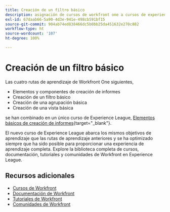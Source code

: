 ```yaml
---
title: Creación de un filtro básico
description: asignación de cursos de workfront one a cursos de experience league
exl-id: 67daab66-5a90-4d3e-941e-498cb591bf15
source-git-commit: 904ab74ed838466dc5b0bb25da451632e270c882
workflow-type: ht
source-wordcount: '107'
ht-degree: 100%

---
```


# Creación de un filtro básico

Las cuatro rutas de aprendizaje de Workfront One siguientes,

* Elementos y componentes de creación de informes
* Creación de un filtro básico
* Creación de una agrupación básica
* Creación de una vista básica

se han combinado en un único curso de Experience League, [Elementos básicos de creación de informes](https://experienceleague.adobe.com/?recommended=Workfront-U-1-2022.1.reporting){target="_blank"}.

El nuevo curso de Experience League abarca los mismos objetivos de aprendizaje que las rutas de aprendizaje anteriores y se ha optimizado siempre que ha sido posible para proporcionar una experiencia de aprendizaje completa.  Explore la biblioteca completa de cursos, documentación, tutoriales y comunidades de Workfront en Experience League.

## Recursos adicionales

* [Cursos de Workfront](https://experienceleague.adobe.com/?lang=es&amp;Solution=Workfront#courses)
* [Documentación de Workfront](https://experienceleague.adobe.com/docs/workfront.html?lang=es)
* [Tutoriales de Workfront](https://experienceleague.adobe.com/docs/workfront-learn/tutorials-workfront/home.html?lang=es)
* [Comunidades de Workfront](https://experienceleaguecommunities.adobe.com/t5/workfront/ct-p/workfront)
